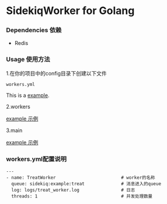 # SidekiqWorker for Golang


### Dependencies 依赖
* Redis

### Usage 使用方法
1.在你的项目中的config目录下创建以下文件

```
workers.yml
```
This is a [example](https://github.com/oldfritter/sidekiq-go/blob/master/example/config).

2.workers

[example  示例](https://github.com/oldfritter/sidekiq-go/blob/master/example/sidekiqWorkers)

3.main

[example  示例](https://github.com/oldfritter/sidekiq-go/blob/master/example/workers.go)

### workers.yml配置说明
```
---
- name: TreatWorker							# worker的名称
  queue: sidekiq:example:treat  			# 消息进入的queue
  log: logs/treat_worker.log				# 日志
  threads: 1								# 并发处理数量
```

